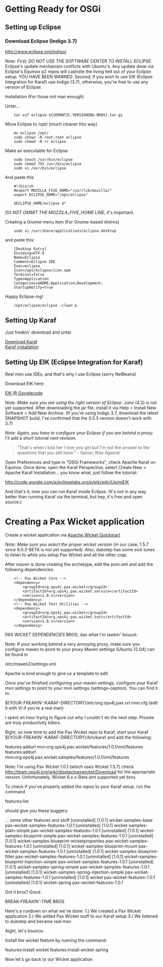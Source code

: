 # Getting Ready for OSGi #

## Setting up Eclipse ##

### Download Eclipse (Indigo 3.7) ###

http://www.eclipse.org/indigo/

*Note: First; DO NOT USE THE SOFTWARE CENTER TO INSTALL ECLIPSE.* Eclipse's update mechanism conflicts with Ubuntu's. 
Any update done via Eclipse's Equinox p2 repos will castrate the living hell out of your Eclipse setup. YOU HAVE BEEN 
WARNED. Second; if you wish to use EIK (Eclipse Integration for Karaf) use Indigo (3.7), otherwise, you're free to 
use any version of Eclipse.

Installation (For those not man enough)

Untar...

		tar xzf eclipse-${SEMANTIC-VERSIONING-BROS}.tar.gz

Move Eclipse to /opt/ (much cleaner this way)

		mv eclipse /opt/
		sudo chown -R root:root eclipse
		sudo chmod -R +r eclipse

Make an executable for Eclipse

		sudo touch /usr/bin/eclipse
		sudo chmod 755 /usr/bin/eclipse
		sudo vi /usr/bin/eclipse	

And paste this

		#!/bin/sh
		#export MOZILLA_FIVE_HOME="/usr/lib/mozilla/"
		export ECLIPSE_HOME="/opt/eclipse"

		$ECLIPSE_HOME/eclipse $*

*DO NOT OMMIT THE MOZZILA_FIVE_HOME LINE*, it's important.

Creating a Gnome menu item (For Gnome-based distros)

		sudo vi /usr/share/applications/eclipse.desktop

and paste this:

		[Desktop Entry]
		Encoding=UTF-8
		Name=Eclipse
		Comment=Eclipse IDE
		Exec=eclipse
		Icon=/opt/eclipse/icon.xpm
		Terminal=false
		Type=Application
		Categories=GNOME;Application;Development;
		StartupNotify=true	

Happy Eclipse-ing!

		/opt/eclipse/eclipse -clean &

## Setting Up Karaf ##

Just freakin' download and untar

[Download Karaf](http://karaf.apache.org/index/community/download.html)
<br/>
[Karaf installation](http://karaf.apache.org/manual/latest-2.2.x/users-guide/installation.html)
<br/>

## Setting Up EIK (Eclipse Integration for Karaf) ##

Real men use IDEs, and that's why I use Eclipse (sorry NetBeans)

Download EIK here:

[EIK @ Googlecode](http://code.google.com/a/eclipselabs.org/p/eik/downloads/list)

*Note: Make sure you are using the right version of Eclipse.* Juno (4.2) is not yet supported. After downloading
the jar file, install it via Help > Install New Software > Add New Archive. (If you're using Indigo 3.7, download
the latest SNAPSHOT build, I've confirmed that the 0.5.3 version doesn't work with 3.7)

*Note: Again, you have to configure your Eclipse if you are behind a proxy.* I'll add a short tutorial next revision.

> "That's when I told her I love you girl but I'm not the answer to the questions that you still have." - Savior, Rise Against

Open Preferences and type in "OSGi Frameworks", check Apache Karaf on Equinox. Once done, open the Karaf Perspective, 
select Create New > Apache Karaf Installation...  you know what, just follow the tutorial:

http://code.google.com/a/eclipselabs.org/p/eik/wiki/UsingEIK

And that's it; now you can run Karaf inside Eclipse. (It's not in any way better than running Karaf via the terminal, but hey, it's free
and open source.)

# Creating a Pax Wicket application #

Create a wicket application via [Apache Wicket Quickstart](http://wicket.apache.org/start/quickstart.html)

*Note: Make sure you select the proper wicket version* (in our case, 1.5.7 since 6.0.3-BETA is not yet supported).
Also, dubstep has some sick tunes to listen to while you setup Pax Wicket and all the other crap.

After maven is done creating the archetype, edit the pom.xml and add the following dependencies:

		<!-- Pax Wicket Core -->
		<dependency>
			<groupId>org.ops4j.pax.wicket</groupId>
			<artifactId>org.ops4j.pax.wicket.service</artifactId>
			<version>1.0.1</version>
		</dependency>
		<!-- Pax Wicket Test Utilities -->
		<dependency>
			<groupId>org.ops4j.pax.wicket</groupId>
			<artifactId>org.ops4j.pax.wicket.test</artifactId>
			<version>1.0.1</version>
		</dependency>

PAX WICKET DEPENDENCIES BROS, das what I'm tawkin' bouuut.

Note: If your working behind a very annoying proxy, make sure you configure maven to point to your proxy Maven 
settings (Ubuntu 12.04) can be found in 

/etc/maven2/settings.xml 

Apache is kind enough to give us a template to edit.

Once you've finished configuring your maven settings, configure your Karaf mvn settings to point to your mvn 
settings (settings-ception).  You can find it in:

${YOUR-FREAKIN'-KARAF-DIRECTORY}/etc/org.ops4j.pax.url.mvn.cfg (edit it with Vi if you're a real man)

I spent an hour trying to figure out why I couldn't do the next step. Proxies are truly productivity killers.

Right, so now time to add the Pax Wicket repo to Karaf, start your Karaf ${YOUR-FREAKIN'-KARAF-DIRECTORY}/bin/karaf and add the following:

features:addurl mvn:org.ops4j.pax.wicket/features/1.0.1/xml/features
features:addurl mvn:org.ops4j.pax.wicket.samples/features/1.0.1/xml/features

Note: I'm using Pax Wicket 1.0.1 (which uses Wicket 1.5.7) check http://team.ops4j.org/wiki/display/paxwicket/Download 
for the appropriate version. Unfortunately, Wicket 6.x.x-Beta aint supported yet bros.

To check if you've properly added the repos to your Karaf setup, run the command 

features:list 

should give you these buggers:

... some other features and stuff
[uninstalled] [1.0.1] wicket-samples-base                       pax-wicket-samples-features-1.0.1 
[uninstalled] [1.0.1] wicket-samples-plain-simple               pax-wicket-samples-features-1.0.1 
[uninstalled] [1.0.1] wicket-samples-blueprint-simple           pax-wicket-samples-features-1.0.1 
[uninstalled] [1.0.1] wicket-samples-blueprint-wicketproperties pax-wicket-samples-features-1.0.1 
[uninstalled] [1.0.1] wicket-samples-blueprint-mount            pax-wicket-samples-features-1.0.1 
[uninstalled] [1.0.1] wicket-samples-blueprint-filter           pax-wicket-samples-features-1.0.1 
[uninstalled] [1.0.1] wicket-samples-blueprint-injection-simple pax-wicket-samples-features-1.0.1 
[uninstalled] [1.0.1] wicket-samples-spring-simple              pax-wicket-samples-features-1.0.1 
[uninstalled] [1.0.1] wicket-samples-spring-injection-simple    pax-wicket-samples-features-1.0.1 
[uninstalled] [1.0.1] wicket                                    pax-wicket-features-1.0.1         
[uninstalled] [1.0.1] wicket-spring                             pax-wicket-features-1.0.1         

Got it bros? Good.

BREAK-FREAKIN'-TIME BROS

Here's a rundown on what we've done:
1.) We created a Pax Wicket application
2.) We added Pax Wicket stuff to our Karaf setup
3.) We listened to dubstep and became real men

Aight, let's bounce:

Install the wicket feature by running the command:

features:install wicket
features:install wicket-spring

Now let's go back to our Wicket application



